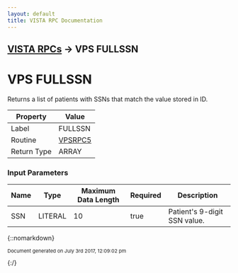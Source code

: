 ```yaml
---
layout: default
title: VISTA RPC Documentation
---
```


## [VISTA RPCs](TableOfContents) &#8594; VPS FULLSSN
# VPS FULLSSN

Returns a list of patients with SSNs that match the value stored in ID.

Property | Value
--- | ---
Label | FULLSSN
Routine | [VPSRPC5](http://code.osehra.org/dox/Routine_VPSRPC5_source.html)
Return Type | ARRAY


### Input Parameters

Name | Type | Maximum Data Length | Required | Description
--- | --- | --- | --- | ---
SSN | LITERAL | 10 | true | Patient&#x27;s 9-digit SSN value.



{::nomarkdown} <br/><p style="font-size: 11px">Document generated on July 3rd 2017, 12:09:02 pm</p>{:/}